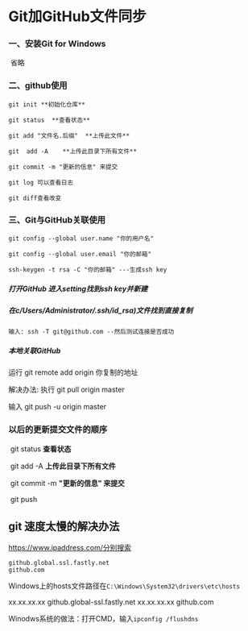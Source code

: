 # **Git加GitHub文件同步**

### 一、安装Git for Windows

​	省略

### 二、github使用

```
git init **初始化仓库**
```

```
git status  **查看状态**
```

```
git add "文件名.后缀"  **上传此文件**
```

```
git  add -A    **上传此目录下所有文件**
```

```
git commit -m "更新的信息" 来提交
```

```
git log 可以查看日志 
```

```
git diff查看改变
```

### 三、Git与GitHub关联使用

	git config --global user.name "你的用户名"

```
git config --global user.email "你的邮箱"
```

```
ssh-keygen -t rsa -C "你的邮箱" ---生成ssh key
```

##### 打开GitHub 进入setting找到ssh key并新建

##### 在c/Users/Administrator/.ssh/id_rsa)文件找到直接复制

```
输入: ssh -T git@github.com --然后测试连接是否成功
```

##### 本地关联GitHub 

 运行 git remote add origin 你复制的地址 

 解决办法: 执行 git pull origin master

 输入 git push -u origin master 

### 以后的更新提交文件的顺序

​	git status  **查看状态**

​	git  add -A    **上传此目录下所有文件**

​	git commit -m **"更新的信息" 来提交**

​	git push

## git 速度太慢的解决办法

https://www.ipaddress.com/分别搜索

```
github.global.ssl.fastly.net
github.com
```

Windows上的hosts文件路径在`C:\Windows\System32\drivers\etc\hosts`

xx.xx.xx.xx github.global-ssl.fastly.net
xx.xx.xx.xx github.com

Winodws系统的做法：打开CMD，输入`ipconfig /flushdns`